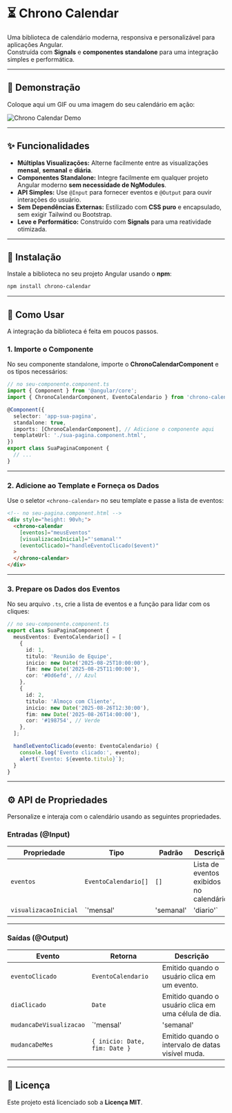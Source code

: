 # ⏳ Chrono Calendar

Uma biblioteca de calendário moderna, responsiva e personalizável para aplicações Angular.  
Construída com **Signals** e **componentes standalone** para uma integração simples e performática.

---

## 🎥 Demonstração

Coloque aqui um GIF ou uma imagem do seu calendário em ação:

![Chrono Calendar Demo](URL_DA_SUA_IMAGEM_AQUI)

---

## ✨ Funcionalidades

- **Múltiplas Visualizações:** Alterne facilmente entre as visualizações **mensal**, **semanal** e **diária**.  
- **Componentes Standalone:** Integre facilmente em qualquer projeto Angular moderno **sem necessidade de NgModules**.  
- **API Simples:** Use `@Input` para fornecer eventos e `@Output` para ouvir interações do usuário.  
- **Sem Dependências Externas:** Estilizado com **CSS puro** e encapsulado, sem exigir Tailwind ou Bootstrap.  
- **Leve e Performático:** Construído com **Signals** para uma reatividade otimizada.

---

## 💾 Instalação

Instale a biblioteca no seu projeto Angular usando o **npm**:

```bash
npm install chrono-calendar
```

---

## 🚀 Como Usar

A integração da biblioteca é feita em poucos passos.

### **1. Importe o Componente**

No seu componente standalone, importe o **ChronoCalendarComponent** e os tipos necessários:

```ts
// no seu-componente.component.ts
import { Component } from '@angular/core';
import { ChronoCalendarComponent, EventoCalendario } from 'chrono-calendar';

@Component({
  selector: 'app-sua-pagina',
  standalone: true,
  imports: [ChronoCalendarComponent], // Adicione o componente aqui
  templateUrl: './sua-pagina.component.html',
})
export class SuaPaginaComponent {
  // ...
}
```

---

### **2. Adicione ao Template e Forneça os Dados**

Use o seletor `<chrono-calendar>` no seu template e passe a lista de eventos:

```html
<!-- no seu-pagina.component.html -->
<div style="height: 90vh;">
  <chrono-calendar
    [eventos]="meusEventos"
    [visualizacaoInicial]="'semanal'"
    (eventoClicado)="handleEventoClicado($event)"
  >
  </chrono-calendar>
</div>
```

---

### **3. Prepare os Dados dos Eventos**

No seu arquivo `.ts`, crie a lista de eventos e a função para lidar com os cliques:

```ts
// no seu-componente.component.ts
export class SuaPaginaComponent {
  meusEventos: EventoCalendario[] = [
    {
      id: 1,
      titulo: 'Reunião de Equipe',
      inicio: new Date('2025-08-25T10:00:00'),
      fim: new Date('2025-08-25T11:00:00'),
      cor: '#0d6efd', // Azul
    },
    {
      id: 2,
      titulo: 'Almoço com Cliente',
      inicio: new Date('2025-08-26T12:30:00'),
      fim: new Date('2025-08-26T14:00:00'),
      cor: '#198754', // Verde
    },
  ];

  handleEventoClicado(evento: EventoCalendario) {
    console.log('Evento clicado:', evento);
    alert(`Evento: ${evento.titulo}`);
  }
}
```

---

## ⚙️ API de Propriedades

Personalize e interaja com o calendário usando as seguintes propriedades.

### **Entradas (@Input)**

| Propriedade           | Tipo                               | Padrão   | Descrição                                      |
|----------------------|----------------------------------|-----------|------------------------------------------------|
| `eventos`           | `EventoCalendario[]`             | `[]`      | Lista de eventos exibidos no calendário.       |
| `visualizacaoInicial` | `'mensal' | 'semanal' | 'diario'` | `'mensal'` | Define qual visualização é carregada primeiro. |

---

### **Saídas (@Output)**

| Evento                | Retorna                 | Descrição                                                       |
|----------------------|------------------------|----------------------------------------------------------------|
| `eventoClicado`      | `EventoCalendario`     | Emitido quando o usuário clica em um evento.                   |
| `diaClicado`         | `Date`                | Emitido quando o usuário clica em uma célula de dia.           |
| `mudancaDeVisualizacao` | `'mensal' | 'semanal' | 'diario'` | Emitido ao trocar o tipo de visualização.                       |
| `mudancaDeMes`       | `{ inicio: Date, fim: Date }` | Emitido quando o intervalo de datas visível muda.              |

---

## 📄 Licença

Este projeto está licenciado sob a **Licença MIT**.
